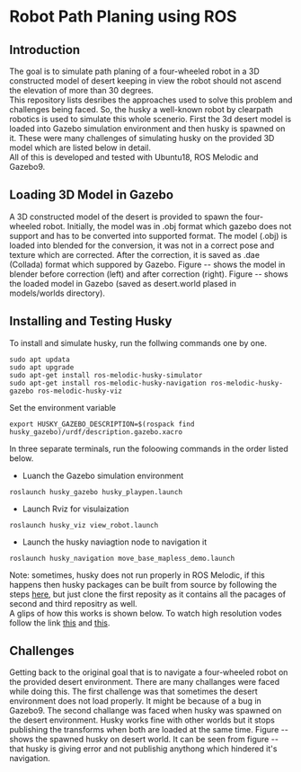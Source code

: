 # Robot Path Planing using ROS

## Introduction
The goal is to simulate path planing of a four-wheeled robot in a 3D constructed model of desert keeping in view the robot should not ascend the elevation of more than 30 degrees.  
This repository lists desribes the approaches used to solve this problem and challenges being faced. So, the husky a well-known robot by clearpath robotics is used to simulate this whole scenerio. First the 3d desert model is loaded into Gazebo simulation environment and then husky is spawned on it. These were many challenges of simulating husky on the provided 3D model which are listed below in detail.  
All of this is developed and tested with Ubuntu18, ROS Melodic and Gazebo9.

## Loading 3D Model in Gazebo
A 3D constructed model of the desert is provided to spawn the four-wheeled robot. Initially, the model was in .obj format which gazebo does not support and has to be converted into supported format. The model (.obj) is loaded into blended for the conversion, it was not in a correct pose and texture which are corrected. After the correction, it is saved as .dae (Collada) format which suppored by Gazebo. Figure -- shows the model in blender before correction (left) and after correction (right). Figure -- shows the loaded model in Gazebo (saved as desert.world plased in models/worlds directory).


## Installing and Testing Husky
To install and simulate husky, run the follwing commands one by one.
```
sudo apt updata
sudo apt upgrade
sudo apt-get install ros-melodic-husky-simulator
sudo apt-get install ros-melodic-husky-navigation ros-melodic-husky-gazebo ros-melodic-husky-viz
```
Set the environment variable
```
export HUSKY_GAZEBO_DESCRIPTION=$(rospack find husky_gazebo)/urdf/description.gazebo.xacro
```
In three separate terminals, run the foloowing commands in the order listed below.
- Luanch the Gazebo simulation environment
```
roslaunch husky_gazebo husky_playpen.launch
```
- Launch Rviz for visulaization
```
roslaunch husky_viz view_robot.launch
```

- Launch the husky naviagtion node to navigation it
```
roslaunch husky_navigation move_base_mapless_demo.launch
```

Note: sometimes, husky does not run properly in ROS Melodic, if this happens then husky packages can be built from source by following the steps [here](https://answers.ros.org/question/256756/how-to-install-husky-simulator-in-kinetic/), but just clone the first reposity as it contains all the pacages of second and third repositry as well.  
A glips of how this works is shown below. To watch high resolution vodes follow the link [this](https://youtu.be/2wyo-RTvQVg) and [this](https://youtu.be/XJE7356JK8o).


## Challenges
Getting back to the original goal that is to navigate a four-wheeled robot on the provided desert environment. There are many challanges were faced while doing this. The first challenge was that sometimes the desert environment does not load properly. It might be because of a bug in Gazebo9. The second challange was faced when husky was spawned on the desert environment. Husky works fine with other worlds but it stops publishing the transforms when both are loaded at the same time. Figure -- shows the spawned husky on desert world. It can be seen from figure -- that husky is giving error and not publishig anythong which hindered it's navigation. 










